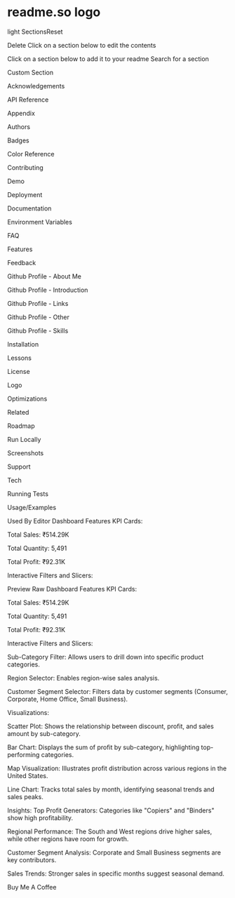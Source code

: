 # readme.so logo

light
SectionsReset

Delete
Click on a section below to edit the contents

Click on a section below to add it to your readme
Search for a section

Custom Section

Acknowledgements

API Reference

Appendix

Authors

Badges

Color Reference

Contributing

Demo

Deployment

Documentation

Environment Variables

FAQ

Features

Feedback

Github Profile - About Me

Github Profile - Introduction

Github Profile - Links

Github Profile - Other

Github Profile - Skills

Installation

Lessons

License

Logo

Optimizations

Related

Roadmap

Run Locally

Screenshots

Support

Tech

Running Tests

Usage/Examples

Used By
Editor
Dashboard Features
KPI Cards:

Total Sales: ₹514.29K

Total Quantity: 5,491

Total Profit: ₹92.31K

Interactive Filters and Slicers:

Preview
Raw
Dashboard Features KPI Cards:

Total Sales: ₹514.29K

Total Quantity: 5,491

Total Profit: ₹92.31K

Interactive Filters and Slicers:

Sub-Category Filter: Allows users to drill down into specific product categories.

Region Selector: Enables region-wise sales analysis.

Customer Segment Selector: Filters data by customer segments (Consumer, Corporate, Home Office, Small Business).

Visualizations:

Scatter Plot: Shows the relationship between discount, profit, and sales amount by sub-category.

Bar Chart: Displays the sum of profit by sub-category, highlighting top-performing categories.

Map Visualization: Illustrates profit distribution across various regions in the United States.

Line Chart: Tracks total sales by month, identifying seasonal trends and sales peaks.

Insights: Top Profit Generators: Categories like "Copiers" and "Binders" show high profitability.

Regional Performance: The South and West regions drive higher sales, while other regions have room for growth.

Customer Segment Analysis: Corporate and Small Business segments are key contributors.

Sales Trends: Stronger sales in specific months suggest seasonal demand.

Buy Me A Coffee
